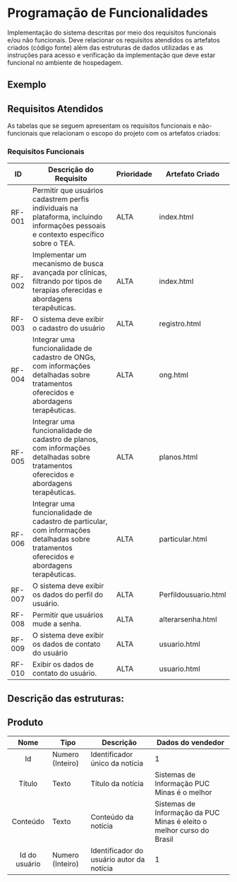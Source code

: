 # Programação de Funcionalidades

Implementação do sistema descritas por meio dos requisitos funcionais e/ou não funcionais. Deve relacionar os requisitos atendidos os artefatos criados (código fonte) além das estruturas de dados utilizadas e as instruções para acesso e verificação da implementação que deve estar funcional no ambiente de hospedagem.


## Exemplo

## Requisitos Atendidos

As tabelas que se seguem apresentam os requisitos funcionais e não-funcionais que relacionam o escopo do projeto com os artefatos criados:

### Requisitos Funcionais

|ID    | Descrição do Requisito | Prioridade | Artefato Criado |
|------|------------------------|------------|-----------------|
|RF-001| Permitir que usuários cadastrem perfis individuais na plataforma, incluindo informações pessoais e contexto específico sobre o TEA. | ALTA | index.html |
|RF-002|Implementar um mecanismo de busca avançada por clínicas, filtrando por tipos de terapias oferecidas e abordagens terapêuticas. | ALTA | index.html |
|RF-003| O sistema deve exibir o cadastro do usuário | ALTA | registro.html |
|RF-004| Integrar uma funcionalidade de cadastro de ONGs, com informações detalhadas sobre tratamentos oferecidos e abordagens terapêuticas.| ALTA | ong.html |
|RF-005| Integrar uma funcionalidade de cadastro de planos, com informações detalhadas sobre tratamentos oferecidos e abordagens terapêuticas.| ALTA | planos.html |
|RF-006| Integrar uma funcionalidade de cadastro de particular, com informações detalhadas sobre tratamentos oferecidos e abordagens terapêuticas.| ALTA | particular.html |
|RF-007| O sistema deve exibir os dados do perfil do usuário. | ALTA | Perfildousuario.html |
|RF-008| Permitir que usuários mude a senha. | ALTA | alterarsenha.html |
|RF-009| O sistema deve exibir os dados de contato do usuário | ALTA | usuario.html |
|RF-010| Exibir os dados de contato do usuário. | ALTA | usuario.html |



## Descrição das estruturas:

## Produto
|  **Nome**      | **Tipo**          | **Descrição**                             | **Dados do vendedor**                          |
|:--------------:|-------------------|-------------------------------------------|------------------------------------------------|
| Id             | Numero (Inteiro)  | Identificador único da notícia            | 1                                              |
| Título         | Texto             | Título da notícia                         | Sistemas de Informação PUC Minas é o melhor    |
| Conteúdo       | Texto             | Conteúdo da notícia                       | Sistemas de Informação da PUC Minas é eleito o melhor curso do Brasil                            |
| Id do usuário  | Numero (Inteiro)  | Identificador do usuário autor da notícia | 1                                              |

